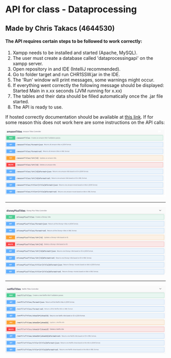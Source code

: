 # API for class - Dataprocessing
## Made by Chris Takacs (4644530)
#### The API requires certain steps to be followed to work correctly:
1. Xampp needs to be installed and started (Apache, MySQL).
2. The user must create a database called 'dataprocessingapi' on the xampp server.
3. Open repository in and IDE (IntelliJ recommended).
4. Go to folder target and run CHR1SSW.jar in the IDE.
5. The 'Run' window will print messages, some warnings might occur. 
6. If everything went correctly the following message should be displayed: <br>
Started Main in x.xx seconds (JVM running for x.xx)
7. The tables and their data should be filled automatically once the .jar file started.
8. The API is ready to use.

If hosted correctly documentation should be available at [this link](http://localhost:8090/swagger-ui.html#/).
If for some reason this does not work here are some instructions on the API calls:

![result](documents/amazon.png "Desired result")
___
![result](documents/disneyPlus.png "Desired result")
___
![result](documents/netflix.png "Desired result")